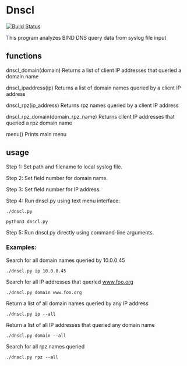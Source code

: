 # Dnscl

[![Build Status](https://travis-ci.com/mark-w-hunter/dnscl.svg?branch=devel)](https://travis-ci.com/mark-w-hunter/dnscl)
 
This program analyzes BIND DNS query data from syslog file input

## functions

dnscl_domain(domain)
    Returns a list of client IP addresses that queried a domain name
    
dnscl_ipaddress(ip)
    Returns a list of domain names queried by a client IP address
    
dnscl_rpz(ip_address)
    Returns rpz names queried by a client IP address
    
dnscl_rpz_domain(domain_rpz_name)
    Returns cllent IP addresses that queried a rpz domain name

menu()
    Prints main menu

## usage

Step 1: Set path and filename to local syslog file.

Step 2: Set field number for domain name.

Step 3: Set field number for IP address.

Step 4: Run dnscl.py using text menu interface:
```
./dnscl.py
``` 
```
python3 dnscl.py
```
Step 5: Run dnscl.py directly using command-line arguments.

### Examples:

Search for all domain names queried by 10.0.0.45
```
./dnscl.py ip 10.0.0.45
```
Search for all IP addresses that queried www.foo.org
```   
./dnscl.py domain www.foo.org
```
Return a list of all domain names queried by any IP address
```
./dnscl.py ip --all
```
Return a list of all IP addresses that queried any domain name
```
./dnscl.py domain --all 
```
Search for all rpz names queried
```
./dnscl.py rpz --all
